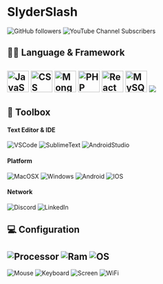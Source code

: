 # SlyderSlash


![GitHub followers](https://img.shields.io/github/followers/SlyderSlash?style=plastic) ![YouTube Channel Subscribers](https://img.shields.io/youtube/channel/subscribers/UC_RuSv1RvzZebVuo3EUYHSA?label=YouTube%20Subscribers&style=plastic)



## 🧑‍💻 Language & Framework

<img src="https://worldvectorlogo.com/logos/javascript-1.svg" alt="JavaScript Logo" width="50" height="50"/> <img src="https://worldvectorlogo.com/logos/css-3.svg" alt="CSS Logo" width="50" height="50"/> <img src="https://worldvectorlogo.com/logos/mongodb-icon-1.svg" alt="MongoDB" width="50" height="50"/> <img src="https://worldvectorlogo.com/logos/php-1.svg" alt="PHP" width="50" height="50"/> <img src="https://worldvectorlogo.com/logos/react-2.svg" alt="React" width="50" height="50"/> <img src="https://worldvectorlogo.com/logos/mysql-6.svg" alt="MySQL" width="50" height="50"/>
<img src="https://img.shields.io/badge/4EA94B?style=for-the-badge&logo=mongodb&logoColor=white" />
---

## 🧰 Toolbox

#### Text Editor & IDE

![VSCode](https://img.shields.io/badge/Editeur-VSCode-blue?style=for-the-badge&logo=Visual%20Studio%20Code&logoColor=blue) ![SublimeText](https://img.shields.io/badge/Editeur-SublimeText-yellow?style=for-the-badge&logo=Sublime%20Text&logoColor=yellow) ![AndroidStudio](https://img.shields.io/badge/IDE-Android%20Studio-green?style=for-the-badge&logo=Android%20Studio&logoColor=green)

#### Platform

![MacOSX](https://img.shields.io/badge/Platform-MAC%20OS%20X-inactive?style=for-the-badge&logo=macOS) ![Windows](https://img.shields.io/badge/Platform-Windows%2010-blue?style=for-the-badge&logo=Windows&logoColor=blue) ![Android](https://img.shields.io/badge/Platform-Android-green?style=for-the-badge&logo=Android&logoColor=green) ![IOS](https://img.shields.io/badge/Platform-IOS-inactive?style=for-the-badge&logo=iOS&logoColor=inactive)

#### Network

![Discord](https://img.shields.io/badge/Network-Discord-violet?style=for-the-badge&logo=Discord&logoColor=violet) ![LinkedIn](https://img.shields.io/badge/Network-LinkedIn-blue?style=for-the-badge&logo=LinkedIn&logoColor=blue&link=https://www.linkedin.com/in/snage-j-taupin/)

## 💻 Configuration

![Processor](https://img.shields.io/badge/Processor-i5%208257U-blue?style=flat&logo=Intel&logoColor=blue) ![Ram](https://img.shields.io/badge/RAM-8%20Go-orange?style=flat&logo=Azure%20Pipelines&logoColor=orange) ![OS](https://img.shields.io/badge/OS-MAC%20OS%20X-inactive?style=flat&logo=macOS)
---
![Mouse](https://img.shields.io/badge/Mouse-Dark%20Core%20RGB%20SE-green?style=flat&logo=Corsair&logoColor=green) ![Keyboard](https://img.shields.io/badge/Keyboard-Jelly%20Comb-inactive?style=flat&logo=Letterboxd&logoColor=inactive) ![Screen](https://img.shields.io/badge/Screen-XG49VQ-red?style=flat&logo=ASUS&logoColor=red) ![WiFi](https://img.shields.io/badge/WiFi-AirPort%20Extreme-inactive?style=flat&logo=Apple&?logoWidth=60)
